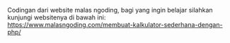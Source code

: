 Codingan dari website malas ngoding, bagi yang ingin belajar silahkan kunjungi websitenya di bawah ini:
https://www.malasngoding.com/membuat-kalkulator-sederhana-dengan-php/
